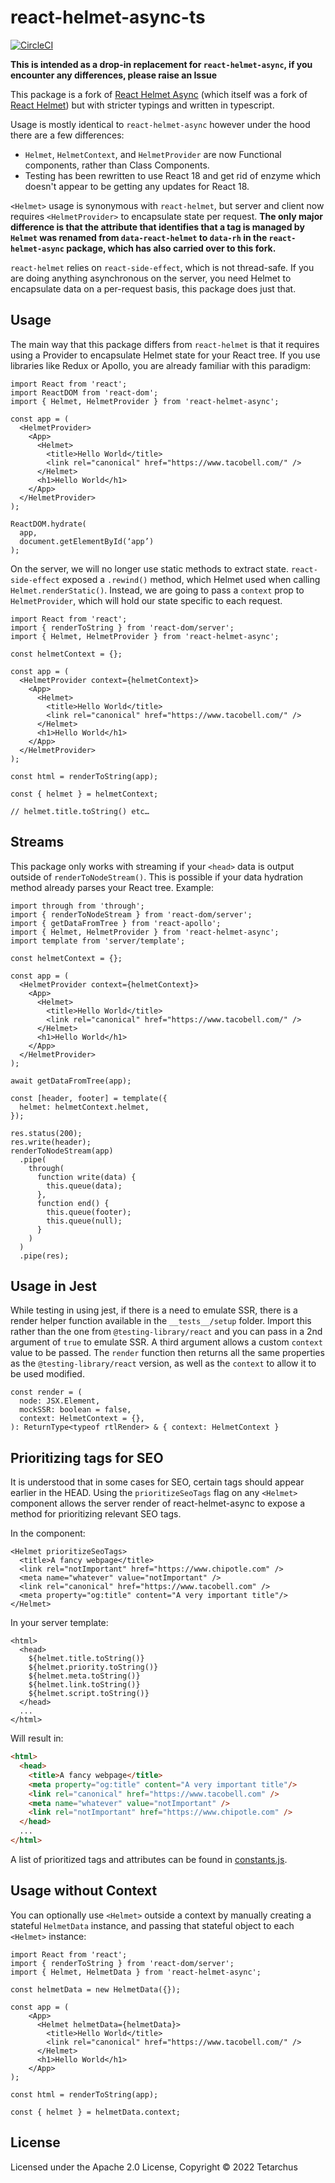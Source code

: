 # react-helmet-async-ts

[![CircleCI](https://circleci.com/gh/tetarchus/react-helmet-async-ts/tree/main.svg?style=svg)](https://circleci.com/gh/tetarchus/react-helmet-async-ts/tree/main)

**This is intended as a drop-in replacement for `react-helmet-async`, if you encounter any differences, please raise an Issue**

This package is a fork of [React Helmet Async](https://github.com/staylor/react-helmet-async) (which itself was a fork of [React Helmet](https://github.com/nfl/react-helmet)) but with stricter typings and written in typescript.

Usage is mostly identical to `react-helmet-async` however under the hood there are a few differences:

- `Helmet`, `HelmetContext`, and `HelmetProvider` are now Functional components, rather than Class Components.
- Testing has been rewritten to use React 18 and get rid of enzyme which doesn't appear to be getting any updates for React 18.

`<Helmet>` usage is synonymous with `react-helmet`, but server and client now requires `<HelmetProvider>` to encapsulate state per request. **The only major difference is that the attribute that identifies that a tag is managed by `Helmet` was renamed from `data-react-helmet` to `data-rh` in the `react-helmet-async` package, which has also carried over to this fork.**

`react-helmet` relies on `react-side-effect`, which is not thread-safe. If you are doing anything asynchronous on the server, you need Helmet to encapsulate data on a per-request basis, this package does just that.

## Usage

The main way that this package differs from `react-helmet` is that it requires using a Provider to encapsulate Helmet state for your React tree. If you use libraries like Redux or Apollo, you are already familiar with this paradigm:

```tsx
import React from 'react';
import ReactDOM from 'react-dom';
import { Helmet, HelmetProvider } from 'react-helmet-async';

const app = (
  <HelmetProvider>
    <App>
      <Helmet>
        <title>Hello World</title>
        <link rel="canonical" href="https://www.tacobell.com/" />
      </Helmet>
      <h1>Hello World</h1>
    </App>
  </HelmetProvider>
);

ReactDOM.hydrate(
  app,
  document.getElementById(‘app’)
);
```

On the server, we will no longer use static methods to extract state. `react-side-effect`
exposed a `.rewind()` method, which Helmet used when calling `Helmet.renderStatic()`. Instead, we are going
to pass a `context` prop to `HelmetProvider`, which will hold our state specific to each request.

```tsx
import React from 'react';
import { renderToString } from 'react-dom/server';
import { Helmet, HelmetProvider } from 'react-helmet-async';

const helmetContext = {};

const app = (
  <HelmetProvider context={helmetContext}>
    <App>
      <Helmet>
        <title>Hello World</title>
        <link rel="canonical" href="https://www.tacobell.com/" />
      </Helmet>
      <h1>Hello World</h1>
    </App>
  </HelmetProvider>
);

const html = renderToString(app);

const { helmet } = helmetContext;

// helmet.title.toString() etc…
```

## Streams

This package only works with streaming if your `<head>` data is output outside of `renderToNodeStream()`.
This is possible if your data hydration method already parses your React tree. Example:

```tsx
import through from 'through';
import { renderToNodeStream } from 'react-dom/server';
import { getDataFromTree } from 'react-apollo';
import { Helmet, HelmetProvider } from 'react-helmet-async';
import template from 'server/template';

const helmetContext = {};

const app = (
  <HelmetProvider context={helmetContext}>
    <App>
      <Helmet>
        <title>Hello World</title>
        <link rel="canonical" href="https://www.tacobell.com/" />
      </Helmet>
      <h1>Hello World</h1>
    </App>
  </HelmetProvider>
);

await getDataFromTree(app);

const [header, footer] = template({
  helmet: helmetContext.helmet,
});

res.status(200);
res.write(header);
renderToNodeStream(app)
  .pipe(
    through(
      function write(data) {
        this.queue(data);
      },
      function end() {
        this.queue(footer);
        this.queue(null);
      }
    )
  )
  .pipe(res);
```

## Usage in Jest

While testing in using jest, if there is a need to emulate SSR, there is a render helper function available in the `__tests__/setup` folder. Import this rather than the one from `@testing-library/react` and you can pass in a 2nd argument of `true` to emulate SSR. A third argument allows a custom `context` value to be passed. The `render` function then returns all the same properties as the `@testing-library/react` version, as well as the `context` to allow it to be used modified.

```tsx
const render = (
  node: JSX.Element,
  mockSSR: boolean = false,
  context: HelmetContext = {},
): ReturnType<typeof rtlRender> & { context: HelmetContext }

```

## Prioritizing tags for SEO

It is understood that in some cases for SEO, certain tags should appear earlier in the HEAD. Using the `prioritizeSeoTags` flag on any `<Helmet>` component allows the server render of react-helmet-async to expose a method for prioritizing relevant SEO tags.

In the component:

```tsx
<Helmet prioritizeSeoTags>
  <title>A fancy webpage</title>
  <link rel="notImportant" href="https://www.chipotle.com" />
  <meta name="whatever" value="notImportant" />
  <link rel="canonical" href="https://www.tacobell.com" />
  <meta property="og:title" content="A very important title"/>
</Helmet>
```

In your server template:

```tsx
<html>
  <head>
    ${helmet.title.toString()}
    ${helmet.priority.toString()}
    ${helmet.meta.toString()}
    ${helmet.link.toString()}
    ${helmet.script.toString()}
  </head>
  ...
</html>
```

Will result in:

```html
<html>
  <head>
    <title>A fancy webpage</title>
    <meta property="og:title" content="A very important title"/>
    <link rel="canonical" href="https://www.tacobell.com" />
    <meta name="whatever" value="notImportant" />
    <link rel="notImportant" href="https://www.chipotle.com" />
  </head>
  ...
</html>
```

A list of prioritized tags and attributes can be found in [constants.js](./src/constants.js).

## Usage without Context

You can optionally use `<Helmet>` outside a context by manually creating a stateful `HelmetData` instance, and passing that stateful object to each `<Helmet>` instance:

```tsx
import React from 'react';
import { renderToString } from 'react-dom/server';
import { Helmet, HelmetData } from 'react-helmet-async';

const helmetData = new HelmetData({});

const app = (
    <App>
      <Helmet helmetData={helmetData}>
        <title>Hello World</title>
        <link rel="canonical" href="https://www.tacobell.com/" />
      </Helmet>
      <h1>Hello World</h1>
    </App>
);

const html = renderToString(app);

const { helmet } = helmetData.context;
```

## License

Licensed under the Apache 2.0 License, Copyright © 2022 Tetarchus
